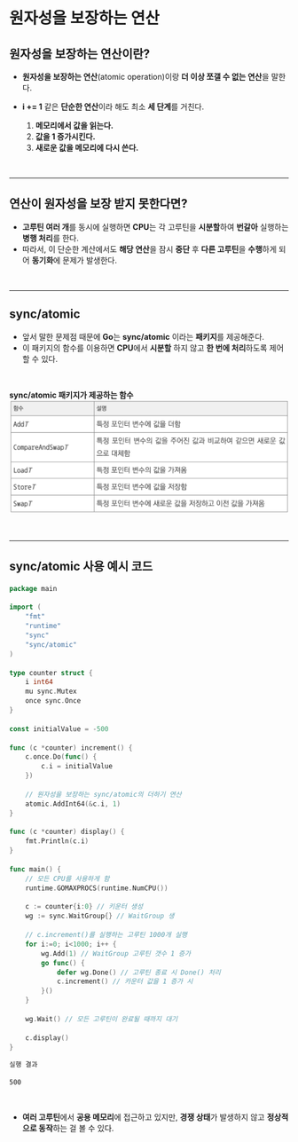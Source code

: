 # **원자성을 보장하는 연산**
## **원자성을 보장하는 연산이란?**
- **원자성을 보장하는 연산**(atomic operation)이랑 **더 이상 쪼갤 수 없는 연산**을 말한다.

- **i += 1** 같은 **단순한 연산**이라 해도 최소 **세 단계**를 거친다.
    1. **메모리에서 값을 읽는다.**
    2. **값을 1 증가시킨다.**
    3. **새로운 값을 메모리에 다시 쓴다.**

<br>

---
## **연산이 원자성을 보장 받지 못한다면?**
- **고루틴 여러 개**를 동시에 실행하면 **CPU**는 각 고루틴을 **시분할**하여 **번갈아** 실행하는 **병행 처리**를 한다.
- 따라서, 이 단순한 계산에서도 **해당 연산**을 잠시 **중단** 후 **다른 고루틴**을 **수행**하게 되어 **동기화**에 문제가 발생한다.

<br>

---
## **sync/atomic**
- 앞서 말한 문제점 때문에 **Go**는 **sync/atomic** 이라는 **패키지**를 제공해준다.
- 이 패키지의 함수를 이용하면 **CPU**에서 **시분할** 하지 않고 **한 번에 처리**하도록 제어할 수 있다.

<br>

**sync/atomic 패키지가 제공하는 함수**
![sync/atomic](/img/atomic.png)

<br>

---
## **sync/atomic 사용 예시 코드**
~~~go
package main

import (
	"fmt"
	"runtime"
	"sync"
	"sync/atomic"
)

type counter struct {
	i int64
	mu sync.Mutex
	once sync.Once
}

const initialValue = -500

func (c *counter) increment() {
	c.once.Do(func() {
		c.i = initialValue
	})

    // 원자성을 보장하는 sync/atomic의 더하기 연산
	atomic.AddInt64(&c.i, 1)
}

func (c *counter) display() {
	fmt.Println(c.i)
}

func main() {
	// 모든 CPU를 사용하게 함
	runtime.GOMAXPROCS(runtime.NumCPU())

	c := counter{i:0} // 키운터 생성
	wg := sync.WaitGroup{} // WaitGroup 생

	// c.increment()를 실행하는 고루틴 1000개 실행
	for i:=0; i<1000; i++ {
		wg.Add(1) // WaitGroup 고루틴 갯수 1 증가
		go func() {
			defer wg.Done() // 고루틴 종료 시 Done() 처리
			c.increment() // 카운터 값을 1 증가 시
		}()
	}

	wg.Wait() // 모든 고루틴이 완료될 때까지 대기

	c.display()
}
~~~
~~~
실행 결과

500
~~~

<br>

- **여러 고루틴**에서 **공용 메모리**에 접근하고 있지만, **경쟁 상태**가 발생하지 않고 **정상적으로 동작**하는 걸 볼 수 있다.